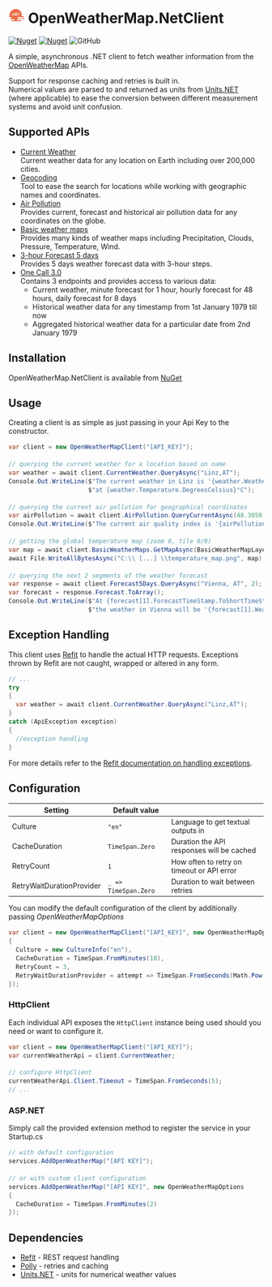 # ![](./logo32.png) OpenWeatherMap.NetClient

[![Nuget](https://img.shields.io/nuget/v/OpenWeatherMap.NetClient?style=flat-square)](https://www.nuget.org/packages/OpenWeatherMap.NetClient)
[![Nuget](https://img.shields.io/nuget/dt/OpenWeatherMap.NetClient?style=flat-square)](https://www.nuget.org/packages/OpenWeatherMap.NetClient)
![GitHub](https://img.shields.io/github/license/Seraksab/OpenWeatherMap.NetClient)

A simple, asynchronous .NET client to fetch weather information from
the [OpenWeatherMap](https://openweathermap.org/) APIs.

Support for response caching and retries is built in.  
Numerical values are parsed to and returned as units from [Units.NET](https://github.com/angularsen/UnitsNet)
(where applicable) to ease the conversion between different measurement systems and avoid unit confusion.

## Supported APIs

* [Current Weather](https://openweathermap.org/current)  
  Current weather data for any location on Earth including over 200,000 cities.
* [Geocoding](https://openweathermap.org/api/geocoding-api)  
  Tool to ease the search for locations while working with geographic names and coordinates.
* [Air Pollution](https://openweathermap.org/api/air-pollution)  
  Provides current, forecast and historical air pollution data for any coordinates on the globe.
* [Basic weather maps](https://openweathermap.org/api/weathermaps)  
  Provides many kinds of weather maps including Precipitation, Clouds, Pressure, Temperature, Wind.
* [3-hour Forecast 5 days](https://openweathermap.org/forecast5)  
  Provides 5 days weather forecast data with 3-hour steps.
* [One Call 3.0](https://openweathermap.org/api/one-call-3)  
  Contains 3 endpoints and provides access to various data:
    * Current weather, minute forecast for 1 hour, hourly forecast for 48 hours, daily forecast for 8 days
    * Historical weather data for any timestamp from 1st January 1979 till now
    * Aggregated historical weather data for a particular date from 2nd January 1979

## Installation

OpenWeatherMap.NetClient is available from [NuGet](https://www.nuget.org/packages/OpenWeatherMap.NetClient)

## Usage

Creating a client is as simple as just passing in your Api Key to the constructor.

```csharp
var client = new OpenWeatherMapClient("[API_KEY]");

// querying the current weather for a location based on name
var weather = await client.CurrentWeather.QueryAsync("Linz,AT");
Console.Out.WriteLine($"The current weather in Linz is '{weather.WeatherDescription}' " +
                      $"at {weather.Temperature.DegreesCelsius}°C");

// querying the current air pollution for geographical coordinates
var airPollution = await client.AirPollution.QueryCurrentAsync(48.3059, 14.2862);
Console.Out.WriteLine($"The current air quality index is '{airPollution.AirQualityIndex.ToString()}'");

// getting the global temperature map (zoom 0, tile 0/0)
var map = await client.BasicWeatherMaps.GetMapAsync(BasicWeatherMapLayer.Temperature, 0, 0, 0);
await File.WriteAllBytesAsync("C:\\ [...] \\temperature_map.png", map);

// querying the next 2 segments of the weather forecast
var response = await client.Forecast5Days.QueryAsync("Vienna, AT", 2);
var forecast = response.Forecast.ToArray();
Console.Out.WriteLine($"At {forecast[1].ForecastTimeStamp.ToShortTimeString()} " +
                      $"the weather in Vienna will be '{forecast[1].WeatherCondition}'");
```

## Exception Handling

This client uses [Refit](https://github.com/reactiveui/refit) to handle the actual HTTP requests.
Exceptions thrown by Refit are not caught, wrapped or altered in any form.

```csharp
// ...
try
{
  var weather = await client.CurrentWeather.QueryAsync("Linz,AT");
}
catch (ApiException exception)
{
  //exception handling
}
```

For more details refer to
the [Refit documentation on handling exceptions](https://github.com/reactiveui/refit#handling-exceptions).

## Configuration

| Setting                   | Default value            |                                            |
|---------------------------|--------------------------|--------------------------------------------|
| Culture                   | ```"en"```               | Language to get textual outputs in         |
| CacheDuration             | ```TimeSpan.Zero ```     | Duration the API responses will be cached  |
| RetryCount                | ```1```                  | How often to retry on timeout or API error |
| RetryWaitDurationProvider | ```_ => TimeSpan.Zero``` | Duration to wait between retries           |

You can modify the default configuration of the client by additionally passing _OpenWeatherMapOptions_

```csharp
var client = new OpenWeatherMapClient("[API_KEY]", new OpenWeatherMapOptions
{
  Culture = new CultureInfo("en"),
  CacheDuration = TimeSpan.FromMinutes(10),
  RetryCount = 3,
  RetryWaitDurationProvider = attempt => TimeSpan.FromSeconds(Math.Pow(2, attempt)) // exponential back-off
});
```

### HttpClient

Each individual API exposes the `HttpClient` instance being used should you need or want to configure it.

```csharp
var client = new OpenWeatherMapClient("[API_KEY]");
var currentWeatherApi = client.CurrentWeather;

// configure HttpClient
currentWeatherApi.Client.Timeout = TimeSpan.FromSeconds(5);
// ...
```

### ASP.NET

Simply call the provided extension method to register the service in your Startup.cs

```csharp
// with default configuration
services.AddOpenWeatherMap("[API KEY]");

// or with custom client configuration
services.AddOpenWeatherMap("[API KEY]", new OpenWeatherMapOptions
{
  CacheDuration = TimeSpan.FromMinutes(2)
});
```

## Dependencies

* [Refit](https://github.com/reactiveui/refit) - REST request handling
* [Polly](https://github.com/App-vNext/Polly) - retries and caching
* [Units.NET](https://github.com/angularsen/UnitsNet) - units for numerical weather values
